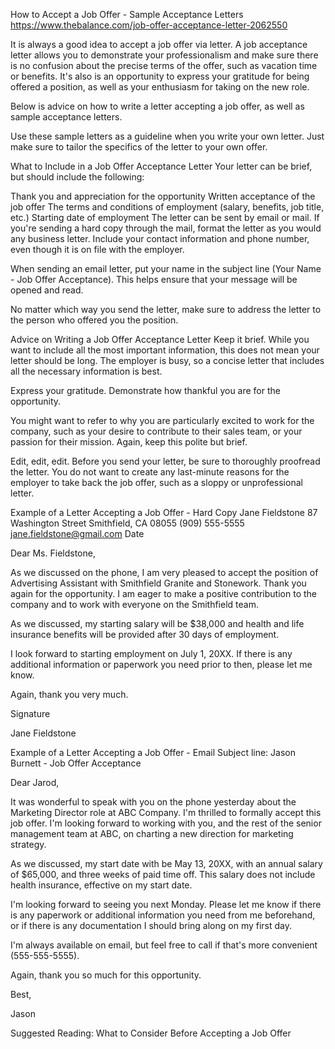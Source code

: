 

How to Accept a Job Offer - Sample Acceptance Letters 
https://www.thebalance.com/job-offer-acceptance-letter-2062550

It is always a good idea to accept a job offer via letter. A job acceptance letter allows you to demonstrate your professionalism and make sure there is no confusion about the precise terms of the offer, such as vacation time or benefits. It's also is an opportunity to express your gratitude for being offered a position, as well as your enthusiasm for taking on the new role. 

Below is advice on how to write a letter accepting a job offer, as well as sample acceptance letters.


Use these sample letters as a guideline when you write your own letter. Just make sure to tailor the specifics of the letter to your own offer. 

What to Include in a Job Offer Acceptance Letter
Your letter can be brief, but should include the following:

Thank you and appreciation for the opportunity
Written acceptance of the job offer
The terms and conditions of employment (salary, benefits, job title, etc.)
Starting date of employment
The letter can be sent by email or mail. If you're sending a hard copy through the mail, format the letter as you would any business letter. Include your contact information and phone number, even though it is on file with the employer.

When sending an email letter, put your name in the subject line (Your Name - Job Offer Acceptance). This helps ensure that your message will be opened and read.

No matter which way you send the letter, make sure to address the letter to the person who offered you the position.

Advice on Writing a Job Offer Acceptance Letter
Keep it brief.  While you want to include all the most important information, this does not mean your letter should be long. The employer is busy, so a concise letter that includes all the necessary information is best.

Express your gratitude. Demonstrate how thankful you are for the opportunity.


You might want to refer to why you are particularly excited to work for the company, such as your desire to contribute to their sales team, or your passion for their mission. Again, keep this polite but brief. 

Edit, edit, edit. Before you send your letter, be sure to thoroughly proofread the letter. You do not want to create any last-minute reasons for the employer to take back the job offer, such as a sloppy or unprofessional letter.

Example of a Letter Accepting a Job Offer - Hard Copy 
Jane Fieldstone
87 Washington Street
Smithfield, CA 08055
(909) 555-5555
jane.fieldstone@gmail.com
Date

Dear Ms. Fieldstone,

As we discussed on the phone, I am very pleased to accept the position of Advertising Assistant with Smithfield Granite and Stonework. Thank you again for the opportunity. I am eager to make a positive contribution to the company and to work with everyone on the Smithfield team.

As we discussed, my starting salary will be $38,000 and health and life insurance benefits will be provided after 30 days of employment.

I look forward to starting employment on July 1, 20XX. If there is any additional information or paperwork you need prior to then, please let me know.

Again, thank you very much.


Signature 

Jane Fieldstone

Example of a Letter Accepting a Job Offer - Email
Subject line: Jason Burnett - Job Offer Acceptance 

Dear Jarod, 

It was wonderful to speak with you on the phone yesterday about the Marketing Director role at ABC Company. I'm thrilled to formally accept this job offer. I'm looking forward to working with you, and the rest of the senior management team at ABC, on charting a new direction for marketing strategy. 

As we discussed, my start date with be May 13, 20XX, with an annual salary of $65,000, and three weeks of paid time off. This salary does not include health insurance, effective on my start date. 

I'm looking forward to seeing you next Monday. Please let me know if there is any paperwork or additional information you need from me beforehand, or if there is any documentation I should bring along on my first day.

I'm always available on email, but feel free to call if that's more convenient (555-555-5555). 

Again, thank you so much for this opportunity. 

Best, 

Jason 

Suggested Reading: What to Consider Before Accepting a Job Offer